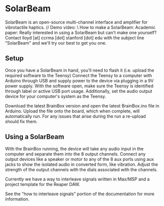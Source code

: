 # SolarBeam
SolarBeam is an open-source multi-channel interface and amplifier for vibrotactile haptics. //
Demo video: \\
How to make a SolarBeam:
Academic paper:
Really interested in using a SolarBeam but can't make one yourself? Contact lloyd [at] ccrma [dot] stanford [dot] edu with the subject line "SolarBeam" and we'll try our best to get you one.


## Setup
Once you have a SolarBeam in hand, you'll need to flash it (i.e. upload the required software to the Teensy)
Connect the Teensy to a computer with Arduino through USB and supply power to the device via plugging in a 9V power supply. With the software open, make sure the Teensy is identified through label or active USB port usage. Additionally, set the audio output device for your computer's system as the Teensy.

Download the latest BrainBox version and open the latest BrainBox.ino file in Arduino. Upload the file onto the board, which when complete, will automatically run. For any issues that arise during the run a re-upload should fix them.

## Using a SolarBeam

With the BrainBox running, the device will take any audio input in the computer and separate them into the 8 output channels. Connect any output devices like a speaker or motor to any of the 8 aux ports using aux jacks to show the isolated audio in converted form, like vibration. Adjust the strength of the output channels with the dials associated with the channels.

Currently we have a way to interleave signals written in Max/MSP and a project template for the Reaper DAW. 

See the "how to interleave signals" portion of the documentation for more information. 
